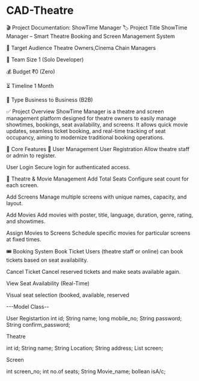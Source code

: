 # CAD-Theatre
🎬 Project Documentation: ShowTime Manager
🏷️ Project Title
ShowTime Manager – Smart Theatre Booking and Screen Management System

🎯 Target Audience
  Theatre Owners,Cinema Chain Managers

👤 Team Size
1 (Solo Developer)

💰 Budget
₹0 (Zero)

⏳ Timeline
1 Month

🏢 Type
Business to Business (B2B)

✅ Project Overview
ShowTime Manager is a theatre and screen management platform designed for theatre owners to easily manage showtimes, bookings, seat availability, and screens. It allows quick movie updates, seamless ticket booking, and real-time tracking of seat occupancy, aiming to modernize traditional booking operations.

🔧 Core Features
👤 User Management
User Registration
  Allow theatre staff or admin to register.

User Login
  Secure login for authenticated access.

🎥 Theatre & Movie Management
Add Total Seats
  Configure seat count for each screen.

Add Screens
  Manage multiple screens with unique names, capacity, and layout.

Add Movies
  Add movies with poster, title, language, duration, genre, rating, and showtimes.

Assign Movies to Screens
  Schedule specific movies for particular screens at fixed times.

🎟️ Booking System
Book Ticket
  Users (theatre staff or online) can book tickets based on seat availability.

Cancel Ticket
  Cancel reserved tickets and make seats available again.

View Seat Availability (Real-Time)

Visual seat selection (booked, available, reserved


---Model Class--

User Registartion
int id;
String name;
long mobile_no;
String password;
String confirm_password;

Theatre

int id;
String name;
String Location;
String address;
List<Screens> screen;


Screen

int screen_no;
int no.of seats;
String Movie_name;
bollean isA/c;











